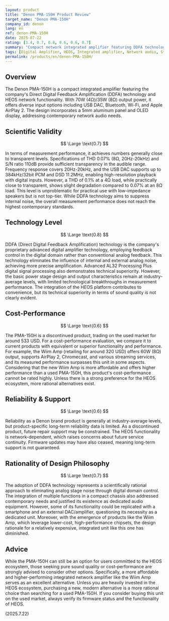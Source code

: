 ```yaml
---
layout: product
title: "Denon PMA-150H Product Review"
target_name: "Denon PMA-150H"
company_id: denon
lang: en
ref: denon-PMA-150H
date: 2025-07-22
rating: [3.4, 0.7, 0.8, 0.6, 0.6, 0.7]
summary: "Compact network integrated amplifier featuring DDFA technology and HEOS streaming. While its measured performance is adequate, it faces cost-performance challenges due to the emergence of more affordable, higher-performing alternatives."
tags: [Digital Amplifier, HEOS, Integrated amplifier, Network audio, Streaming]
permalink: /products/en/denon-PMA-150H/
---
```

## Overview

The Denon PMA-150H is a compact integrated amplifier featuring the company's Direct Digital Feedback Amplification (DDFA) technology and HEOS network functionality. With 70W (4Ω)/35W (8Ω) output power, it offers diverse input options including USB DAC, Bluetooth, Wi-Fi, and Apple AirPlay 2. The design incorporates a 5mm aluminum panel and OLED display, addressing contemporary network audio needs.

## Scientific Validity

$$ \Large \text{0.7} $$

In terms of measurement performance, it achieves numbers generally close to transparent levels. Specifications of THD 0.07% (8Ω, 20Hz-20kHz) and S/N ratio 110dB provide sufficient transparency in the audible range. Frequency response covers 20Hz-20kHz, and the USB DAC supports up to 384kHz/32bit PCM and DSD 11.2MHz, enabling high-resolution playback with digital inputs. However, a THD of 0.1% at a 4Ω load, while practically close to transparent, shows slight degradation compared to 0.07% at an 8Ω load. This level is unproblematic for practical use with low-impedance speakers but is not top-tier. While DDFA technology aims to suppress internal noise, the overall measurement performance does not reach the highest contemporary standards.

## Technology Level

$$ \Large \text{0.8} $$

DDFA (Direct Digital Feedback Amplification) technology is the company's proprietary advanced digital amplifier technology, employing feedback control in the digital domain rather than conventional analog feedback. This technology eliminates the influence of internal and external analog noise, achieving more precise amplification. Advanced AL32 Processing Plus digital signal processing also demonstrates technical superiority. However, the basic power stage design and output characteristics remain at industry-average levels, with limited technological breakthroughs in measurement performance. The integration of the HEOS platform contributes to convenience, but its technical superiority in terms of sound quality is not clearly evident.

## Cost-Performance

$$ \Large \text{0.6} $$

The PMA-150H is a discontinued product, trading on the used market for around 533 USD. For a cost-performance evaluation, we compare it to current products with equivalent or superior functionality and performance. For example, the Wiim Amp (retailing for around 320 USD) offers 60W (8Ω) output, supports AirPlay 2, Chromecast, and various streaming services, and its measured performance surpasses this unit in some aspects. Considering that the new Wiim Amp is more affordable and offers higher performance than a used PMA-150H, this product's cost-performance cannot be rated highly. Unless there is a strong preference for the HEOS ecosystem, more rational alternatives exist.

## Reliability & Support

$$ \Large \text{0.6} $$

Reliability as a Denon brand product is generally at industry-average levels, but product-specific long-term reliability data is limited. As a discontinued product, future repair support may be constrained. The HEOS functionality is network-dependent, which raises concerns about future service continuity. Firmware updates may have also ceased, meaning long-term support is not guaranteed.

## Rationality of Design Philosophy

$$ \Large \text{0.7} $$

The adoption of DDFA technology represents a scientifically rational approach to eliminating analog stage noise through digital domain control. The integration of multiple functions in a compact chassis also addressed contemporary needs and justified its existence as dedicated audio equipment. However, some of its functionality could be replicated with a smartphone and an external DAC/amplifier, questioning its necessity as a dedicated unit. Moreover, with the emergence of products like the Wiim Amp, which leverage lower-cost, high-performance chipsets, the design rationale for a relatively expensive, integrated unit like this one has diminished.

## Advice

While the PMA-150H can still be an option for users committed to the HEOS ecosystem, those seeking pure sound quality or cost-performance are strongly advised to consider other options. Specifically, a more affordable and higher-performing integrated network amplifier like the Wiim Amp serves as an excellent alternative. Unless you are heavily invested in the HEOS ecosystem, purchasing a new, modern alternative is a more rational choice than searching for a used PMA-150H. If you consider buying this unit on the used market, always verify its firmware status and the functionality of HEOS.

(2025.7.22)

